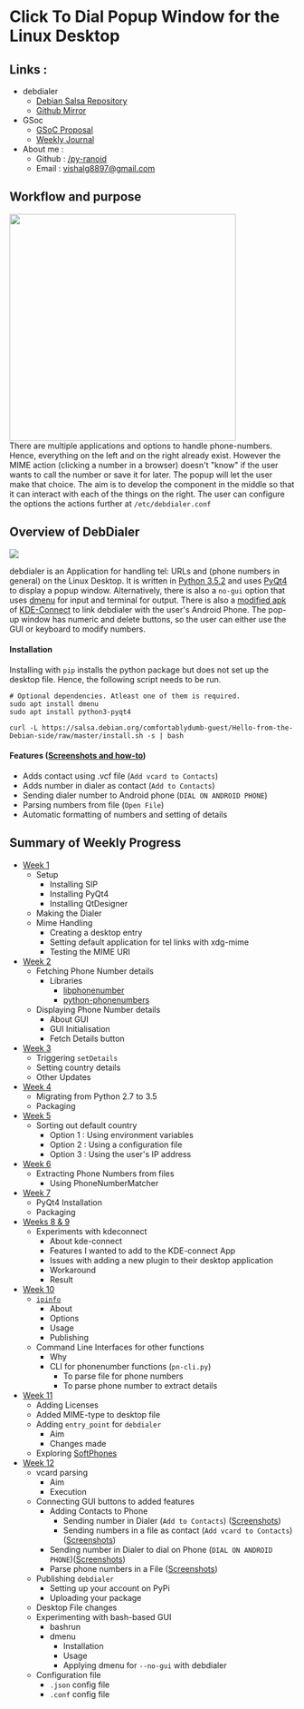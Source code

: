 # Click To Dial Popup Window for the Linux Desktop

## Links :
- debdialer
  - [Debian Salsa Repository ](https://salsa.debian.org/comfortablydumb-guest/Hello-from-the-Debian-side/tree/master)
  - [Github Mirror](https://github.com/py-ranoid/debdialer)
- GSoc
  - [GSoC Proposal](https://salsa.debian.org/comfortablydumb-guest/Hello-from-the-Debian-side/blob/master/GSoC/GSoC%20Proposal.pdf)
  - [Weekly Journal](https://salsa.debian.org/comfortablydumb-guest/Hello-from-the-Debian-side/blob/master/GSoC/Journal.md)
- About me :
  - Github : [/py-ranoid](https://github.com/py-ranoid)
  - Email : [vishalg8897@gmail.com](mailto:vishalg8897@gmail.com)

## Workflow and purpose
<img src = "http://vishalgupta.me/debdialer/Images/workflow.png" align="middle" width="400"></br>
There are multiple applications and options to handle phone-numbers. Hence, everything on the left and on the right already exist. However the MIME action (clicking a number in a browser) doesn't "know" if the user wants to call the number or save it for later. The popup will let the user make that choice. The aim is to develop the component in the middle so that it can interact with each of the things on the right. The user can
configure the options the actions further at `/etc/debdialer.conf`

## Overview of DebDialer

<img src = "http://vishalgupta.me/debdialer/Images/PrimaryDesk.png" align="center">

debdialer is an Application for handling tel: URLs and (phone numbers in general) on the Linux Desktop. It is written in [Python 3.5.2](https://www.python.org/downloads/release/python-352/) and uses [PyQt4](http://pyqt.sourceforge.net/Docs/PyQt4/introduction.html#pyqt4-components) to display a popup window. Alternatively, there is also a `no-gui` option that uses [dmenu](https://wiki.archlinux.org/index.php/Dmenu) for input and terminal for output. There is also a [modified apk](tiny.cc/ddial-kdeconnect) of [KDE-Connect](https://phabricator.kde.org/project/view/159/) to link debdialer with the user's Android Phone. The pop-up window has numeric and delete buttons, so the user can either use the GUI or keyboard to modify numbers.
#### Installation
Installing with `pip` installs the python package but does not set up the desktop file. Hence, the following script needs to be run.
```
# Optional dependencies. Atleast one of them is required.
sudo apt install dmenu
sudo apt install python3-pyqt4

curl -L https://salsa.debian.org/comfortablydumb-guest/Hello-from-the-Debian-side/raw/master/install.sh -s | bash
```
#### Features ([Screenshots and how-to]([https://salsa.debian.org/comfortablydumb-guest/Hello-from-the-Debian-side#usage]))
- Adds contact using .vcf file (`Add vcard to Contacts`)
- Adds number in dialer as contact (`Add to Contacts`)
- Sending dialer number to Android phone (`DIAL ON ANDROID PHONE`)
- Parsing numbers from file (`Open File`)
- Automatic formatting of numbers and setting of details


## Summary of Weekly Progress

- [Week 1](https://salsa.debian.org/comfortablydumb-guest/Hello-from-the-Debian-side/blob/master/GSoC/Journal.md#week-1)
	- Setup
		- Installing SIP
		- Installing PyQt4
		- Installing QtDesigner
	- Making the Dialer
	- Mime Handling
		- Creating a desktop entry
		- Setting default application for tel links with xdg-mime
		- Testing the MIME URI
- [Week 2](https://salsa.debian.org/comfortablydumb-guest/Hello-from-the-Debian-side/blob/master/GSoC/Journal.md#week-2)
	- Fetching Phone Number details
		- Libraries
			- [libphonenumber](https://github.com/googlei18n/libphonenumber)
			- [python-phonenumbers](https://superuser.com/questions/159775/is-there-a-firefox-shortcut-to-copy-the-url-of-thecurrent-page)
	- Displaying Phone Number details
		- About GUI
		- GUI Initialisation
		- Fetch Details button
- [Week 3](https://salsa.debian.org/comfortablydumb-guest/Hello-from-the-Debian-side/blob/master/GSoC/Journal.md#week-3)
	- Triggering `setDetails`
	- Setting country details
	- Other Updates
- [Week 4](https://salsa.debian.org/comfortablydumb-guest/Hello-from-the-Debian-side/blob/master/GSoC/Journal.md#week-4)
	- Migrating from Python 2.7 to 3.5
	- Packaging
- [Week 5](https://salsa.debian.org/comfortablydumb-guest/Hello-from-the-Debian-side/blob/master/GSoC/Journal.md#week-5)
	- Sorting out default country
		- Option 1 : Using environment variables
		- Option 2 : Using a configuration file
		- Option 3 : Using the user's IP address
- [Week 6](https://salsa.debian.org/comfortablydumb-guest/Hello-from-the-Debian-side/blob/master/GSoC/Journal.md#week-6)
	- Extracting Phone Numbers from files
		- Using PhoneNumberMatcher
- [Week 7](https://salsa.debian.org/comfortablydumb-guest/Hello-from-the-Debian-side/blob/master/GSoC/Journal.md#week-7)
	- PyQt4 Installation
	- Packaging
- [Weeks 8 & 9](https://salsa.debian.org/comfortablydumb-guest/Hello-from-the-Debian-side/blob/master/GSoC/Journal.md#weeks-8-9)
	- Experiments with kdeconnect
		- About kde-connect
		- Features I wanted to add to the KDE-connect App
		- Issues with adding a new plugin to their desktop application
		- Workaround
		- Result
- [Week 10](https://salsa.debian.org/comfortablydumb-guest/Hello-from-the-Debian-side/blob/master/GSoC/Journal.md#week-10)
	- [`ipinfo`](https://salsa.debian.org/comfortablydumb-guest/ipinfo)
		- About
		- Options
		- Usage
		- Publishing
	- Command Line Interfaces for other functions
		- Why
		- CLI for phonenumber functions (`pn-cli.py`)
			- To parse file for phone numbers
			- To parse phone number to extract details
- [Week 11](https://salsa.debian.org/comfortablydumb-guest/Hello-from-the-Debian-side/blob/master/GSoC/Journal.md#week-11)
	- Adding Licenses
	- Added MIME-type to desktop file
	- Adding `entry_point` for `debdialer`
		- Aim
		- Changes made
	- Exploring [SoftPhones](https://wiki.voip.ms/article/Softphones)
- [Week 12](https://salsa.debian.org/comfortablydumb-guest/Hello-from-the-Debian-side/blob/master/GSoC/Journal.md#week-12)
	- vcard parsing
		- Aim
		- Execution
	- Connecting GUI buttons to added features
		- Adding Contacts to Phone
			- Sending number in Dialer (`Add to Contacts`) ([Screenshots](https://salsa.debian.org/comfortablydumb-guest/Hello-from-the-Debian-side/tree/master-adding-number-in-dialer-as-contact-add-to-contacts))
			- Sending numbers in a file as contact (`Add vcard to Contacts`) ([Screenshots](https://salsa.debian.org/comfortablydumb-guest/Hello-from-the-Debian-side/tree/master-adding-contact-using-vcf-file-add-vcard-to-contacts))
		- Sending number in Dialer to dial on Phone (`DIAL ON ANDROID PHONE`)([Screenshots](https://salsa.debian.org/comfortablydumb-guest/Hello-from-the-Debian-side/tree/master-sending-dialer-number-to-android-phone-dial-on-android-phone))
		- Parse phone numbers in a File ([Screenshots](https://salsa.debian.org/comfortablydumb-guest/Hello-from-the-Debian-side/tree/master-parsing-numbers-from-file-open-file))
	- Publishing `debdialer`
		- Setting up your account on PyPi
		- Uploading your package
	- Desktop File changes
	- Experimenting with bash-based GUI
		- bashrun
		- dmenu
			- Installation
			- Usage
			- Applying dmenu for `--no-gui` with debdialer
	- Configuration file
		- `.json` config file
		- `.conf` config file
